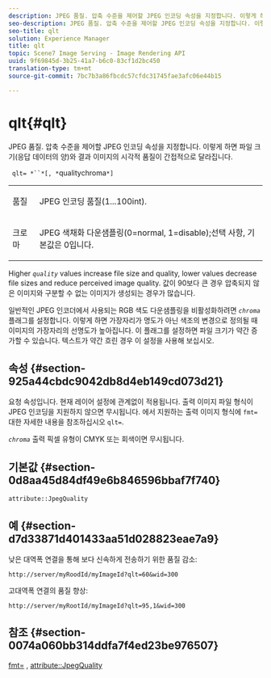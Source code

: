 ```yaml
---
description: JPEG 품질. 압축 수준을 제어할 JPEG 인코딩 속성을 지정합니다. 이렇게 하면 파일 크기(응답 데이터의 양)와 결과 이미지의 시각적 품질이 간접적으로 달라집니다.
seo-description: JPEG 품질. 압축 수준을 제어할 JPEG 인코딩 속성을 지정합니다. 이렇게 하면 파일 크기(응답 데이터의 양)와 결과 이미지의 시각적 품질이 간접적으로 달라집니다.
seo-title: qlt
solution: Experience Manager
title: qlt
topic: Scene7 Image Serving - Image Rendering API
uuid: 9f69845d-3b25-41a7-b6c0-83cf1d2bc450
translation-type: tm+mt
source-git-commit: 7bc7b3a86fbcdc57cfdc31745fae3afc06e44b15

---
```



# qlt{#qlt}

JPEG 품질. 압축 수준을 제어할 JPEG 인코딩 속성을 지정합니다. 이렇게 하면 파일 크기(응답 데이터의 양)와 결과 이미지의 시각적 품질이 간접적으로 달라집니다.

` qlt= *``*[, *`qualitychroma`*]`

<table id="simpletable_FB8090D4BEBF42FD83A64A7AAB6D7F92"> 
 <tr class="strow"> 
  <td class="stentry"> <p> <span class="varname"> 품질 </span> </p> </td> 
  <td class="stentry"> <p>JPEG 인코딩 품질(1...100int). </p> </td> 
 </tr> 
 <tr class="strow"> 
  <td class="stentry"> <p> <span class="varname"> 크로마 </span> </p> </td> 
  <td class="stentry"> <p>JPEG 색채화 다운샘플링(0=normal, 1=disable);선택 사항, 기본값은 0입니다. </p> </td> 
 </tr> 
</table>

Higher *`quality`* values increase file size and quality, lower values decrease file sizes and reduce perceived image quality. 값이 90보다 큰 경우 압축되지 않은 이미지와 구분할 수 없는 이미지가 생성되는 경우가 많습니다.

일반적인 JPEG 인코더에서 사용되는 RGB 색도 다운샘플링을 비활성화하려면 *`chroma`* 플래그를 설정합니다. 이렇게 하면 가장자리가 명도가 아닌 색조의 변경으로 정의될 때 이미지의 가장자리의 선명도가 높아집니다. 이 플래그를 설정하면 파일 크기가 약간 증가할 수 있습니다. 텍스트가 약간 흐린 경우 이 설정을 사용해 보십시오.

## 속성 {#section-925a44cbdc9042db8d4eb149cd073d21}

요청 속성입니다. 현재 레이어 설정에 관계없이 적용됩니다. 출력 이미지 파일 형식이 JPEG 인코딩을 지원하지 않으면 무시됩니다. 에서 지원하는 출력 이미지 형식에 `fmt=` 대한 자세한 내용을 참조하십시오 `qlt=`.

*`chroma`* 출력 픽셀 유형이 CMYK 또는 회색이면 무시됩니다.

## 기본값 {#section-0d8aa45d84df49e6b846596bbaf7f740}

`attribute::JpegQuality`

## 예 {#section-d7d33871d401433aa51d028823eae7a9}

낮은 대역폭 연결을 통해 보다 신속하게 전송하기 위한 품질 감소:

`http://server/myRoodId/myImageId?qlt=60&wid=300`

고대역폭 연결의 품질 향상:

`http://server/myRootId/myImageId?qlt=95,1&wid=300`

## 참조 {#section-0074a060bb314ddfa7f4ed23be976507}

[fmt=](../../../../../is-api/http-ref/image-serving-api-ref/c-http-protocol-reference/c-command-reference/r-is-http-fmt.md#reference-cdf10043423b45ba9fe15157fb3ae37a) , [attribute::JpegQuality](../../../../../is-api/image-catalog/image-serving-api-ref/c-image-catalog-reference/c-attributes-reference/r-jpegquality.md#reference-4a879e7c46024c8a898a9fd226f9eb09)
